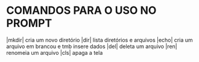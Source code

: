 # COMANDOS PARA O USO NO PROMPT 
|mkdir| cria um novo diretório
|dir| lista diretórios e arquivos
|echo| cria um arquivo em brancou e tmb insere dados
|del| deleta um arquivo
|ren| renomeia um arquivo
|cls| apaga a tela





